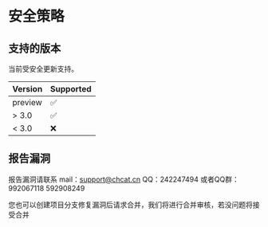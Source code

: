 # 安全策略

## 支持的版本

当前受安全更新支持。

| Version | Supported          |
| ------- | ------------------ |
| preview | :white_check_mark: |
| > 3.0   | :white_check_mark: |
| < 3.0   | :x:                |

## 报告漏洞

报告漏洞请联系
mail：support@chcat.cn
QQ：242247494
或者QQ群：
992067118
592908249

您也可以创建项目分支修复漏洞后请求合并，我们将进行合并审核，若没问题将接受合并
